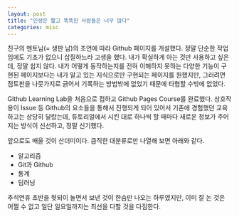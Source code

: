 ```yaml
---
layout: post
title: "인생은 짧고 똑똑한 사람들은 너무 많다"
categories: misc
---
```


친구의 멘토님(= 생판 남)의 조언에 따라 Github 페이지를 개설했다. 정말 단순한 작업임에도 기초가 없으니 삽질하느라 고생을 했다. 내가 확실하게 아는 것만 사용하고 싶은데, 정말 쉽지 않다. 내가 어떻게 동작하는지를 전혀 이해하지 못하는 다양한 기능이 구현된 페이지보다는 내가 알고 있는 지식으로만 구현되는 페이지를 원했지만, 그러려면 점토판을 나뭇가지로 긁어서 기록하는 방법밖에 없었기 때문에 타협할 수밖에 없었다.

Github Learning Lab을 처음으로 접하고 Github Pages Course를 완료했다. 상호작용이 Issue 등 Github의 요소들을 통해서 진행되게 되어 있어서 기존에 경험했던 교육하고는 상당히 달랐는데, 튜토리얼에서 시킨 대로 하나씩 할 때마다 새로운 정보가 주어지는 방식이 신선하고, 정말 신기했다.

앞으로도 배울 것이 산더미이다. 큼직한 대분류로만 나열해 보면 아래와 같다.
- 알고리즘
- Git과 Github
- 통계
- 딥러닝

추석연휴 초반을 헛되이 놀면서 보낸 것이 한숨만 나오는 하루였지만, 이미 잘 논 것은 어쩔 수 없고 일단 일요일까지는 최선을 다할 것을 다짐한다.
